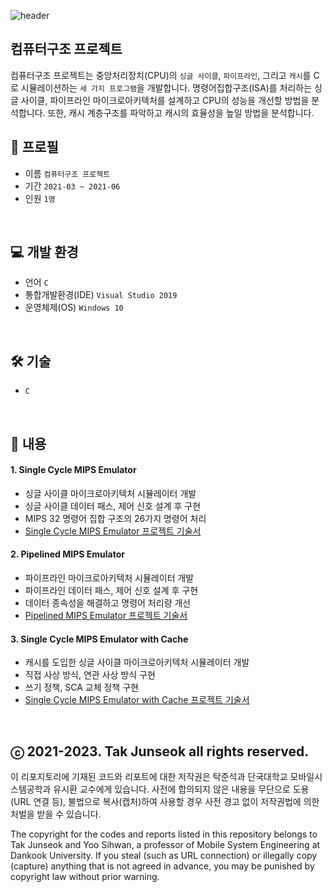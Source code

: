 ![header](https://capsule-render.vercel.app/api?type=waving&color=gradient&height=280&section=header&text=Computer%20Structures&fontSize=70&fontColor=ffffff&fontAlign=50&fontAlignY=45)

## 컴퓨터구조 프로젝트
컴퓨터구조 프로젝트는 중앙처리장치(CPU)의 `싱글 사이클`, `파이프라인`, 그리고 `캐시`를 C로 시뮬레이션하는 `세 가지 프로그램`을 개발합니다. 명령어집합구조(ISA)를 처리하는 싱글 사이클, 파이프라인 마이크로아키텍처를 설계하고 CPU의 성능을 개선할 방법을 분석합니다. 또한, 캐시 계층구조를 파악하고 캐시의 효율성을 높일 방법을 분석합니다.
<br>

## 🔎 프로필
- 이름 `컴퓨터구조 프로젝트`
- 기간 `2021-03 ~ 2021-06`
- 인원 `1명`
<br>

## 💻  개발 환경
- 언어 `C`
- 통합개발환경(IDE) `Visual Studio 2019`
- 운영체제(OS) `Windows 10`
<br>

## 🛠️ ️기술
- `C`
<br>

## 📜 내용
#### 1. Single Cycle MIPS Emulator
- 싱글 사이클 마이크로아키텍처 시뮬레이터 개발
- 싱글 사이클 데이터 패스, 제어 신호 설계 후 구현
- MIPS 32 명령어 집합 구조의 26가지 명령어 처리
- [Single Cycle MIPS Emulator 프로젝트 기술서](https://drive.google.com/file/d/1zyk8-MizmJOe0FOyVeie-xuXMom2Rkfg/view?usp=sharing)

#### 2. Pipelined MIPS Emulator
- 파이프라인 마이크로아키텍처 시뮬레이터 개발
- 파이프라인 데이터 패스, 제어 신호 설계 후 구현
- 데이터 종속성을 해결하고 명령어 처리량 개선
- [Pipelined MIPS Emulator 프로젝트 기술서](https://drive.google.com/file/d/1GjLizVIn7MX95kGoVE_-u4c7f7VCmu34/view?usp=sharing)

#### 3. Single Cycle MIPS Emulator with Cache
- 캐시를 도입한 싱글 사이클 마이크로아키텍처 시뮬레이터 개발
- 직접 사상 방식, 연관 사상 방식 구현
- 쓰기 정책, SCA 교체 정책 구현 
- [Single Cycle MIPS Emulator with Cache 프로젝트 기술서](https://drive.google.com/file/d/19drSg42HgVjcu7jO4sz7axk5QgKDQUi9/view?usp=sharing)
<br>

## ⓒ 2021-2023. Tak Junseok all rights reserved.
이 리포지토리에 기재된 코드와 리포트에 대한 저작권은 탁준석과 단국대학교 모바일시스템공학과 유시환 교수에게 있습니다. 사전에 합의되지 않은 내용을 무단으로 도용(URL 연결 등), 불법으로 복사(캡처)하여 사용할 경우 사전 경고 없이 저작권법에 의한 처벌을 받을 수 있습니다.

The copyright for the codes and reports listed in this repository belongs to Tak Junseok and Yoo Sihwan, a professor of Mobile System Engineering at Dankook University. If you steal (such as URL connection) or illegally copy (capture) anything that is not agreed in advance, you may be punished by copyright law without prior warning.
